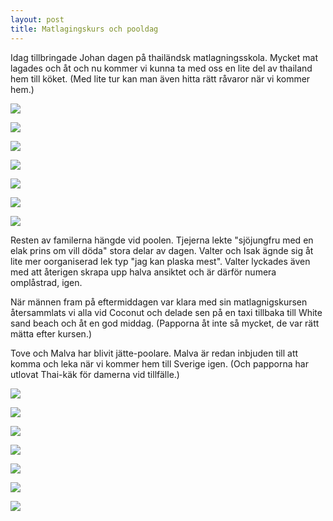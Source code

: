 ```yaml
---
layout: post
title: Matlagingskurs och pooldag
---
```


Idag tillbringade Johan dagen på thailändsk matlagningsskola. Mycket
mat lagades och åt och nu kommer vi kunna ta med oss en lite del av
thailand hem till köket. (Med lite tur kan man även hitta rätt råvaror
när vi kommer hem.)

<a href="/images/drupal/IMG_2839.JPG"><img src="/images/drupal/thumbnails/IMG_2839.jpg" /></a>

<a href="/images/drupal/IMG_2838.JPG"><img src="/images/drupal/thumbnails/IMG_2838.jpg" /></a>

<a href="/images/drupal/IMG_2841.JPG"><img src="/images/drupal/thumbnails/IMG_2841.jpg" /></a>

<a href="/images/drupal/IMG_2845.JPG"><img src="/images/drupal/thumbnails/IMG_2845.jpg" /></a>

<a href="/images/drupal/IMG_2849.JPG"><img src="/images/drupal/thumbnails/IMG_2849.jpg" /></a>

<a href="/images/drupal/IMG_2861.JPG"><img src="/images/drupal/thumbnails/IMG_2861.jpg" /></a>

<a href="/images/drupal/IMG_2862.JPG"><img src="/images/drupal/thumbnails/IMG_2862.jpg" /></a>

Resten av familerna hängde vid poolen. Tjejerna lekte "sjöjungfru med
en elak prins om vill döda" stora delar av dagen. Valter och Isak
ägnde sig åt lite mer oorganiserad lek typ "jag kan plaska
mest". Valter lyckades även med att återigen skrapa upp halva ansiktet
och är därför numera omplåstrad, igen.

När männen fram på eftermiddagen var klara med sin matlagnigskursen
återsammlats vi alla vid Coconut och delade sen på en taxi tillbaka
till White sand beach och åt en god middag. (Papporna åt inte så
mycket, de var rätt mätta efter kursen.)

Tove och Malva har blivit jätte-poolare. Malva är redan inbjuden till
att komma och leka när vi kommer hem till Sverige igen. (Och papporna
har utlovat Thai-käk för damerna vid tillfälle.)

<a href="/images/drupal/IMG_2882.JPG"><img src="/images/drupal/thumbnails/IMG_2882.jpg" /></a>

<a href="/images/drupal/IMG_2887.JPG"><img src="/images/drupal/thumbnails/IMG_2887.jpg" /></a>

<a href="/images/drupal/IMG_2896.JPG"><img src="/images/drupal/thumbnails/IMG_2896.jpg" /></a>

<a href="/images/drupal/IMG_2901.JPG"><img src="/images/drupal/thumbnails/IMG_2901.jpg" /></a>

<a href="/images/drupal/IMG_2935.JPG"><img src="/images/drupal/thumbnails/IMG_2935.jpg" /></a>

<a href="/images/drupal/IMG_2939.JPG"><img src="/images/drupal/thumbnails/IMG_2939.jpg" /></a>

<a href="/images/drupal/IMG_2950.JPG"><img src="/images/drupal/thumbnails/IMG_2950.jpg" /></a>

